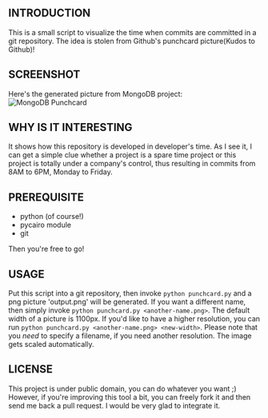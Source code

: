 INTRODUCTION
------------

This is a small script to visualize the time when commits are committed in a
git repository. The idea is stolen from Github's punchcard picture(Kudos to
Github)!

SCREENSHOT
----------

Here's the generated picture from MongoDB project:
![MongoDB Punchcard](https://github.com/guanqun/git-punchcard-plot/raw/master/mongodb-output.png)

WHY IS IT INTERESTING
---------------------

It shows how this repository is developed in developer's time.  As I see it, I
can get a simple clue whether a project is a spare time project or this project
is totally under a company's control, thus resulting in commits from 8AM to
6PM, Monday to Friday.

PREREQUISITE
------------

- python (of course!)
- pycairo module
- git

Then you're free to go!

USAGE
-----

Put this script into a git repository, then invoke `python punchcard.py` and a
png picture 'output.png' will be generated.  If you want a different name, then simply
invoke `python punchcard.py <another-name.png>`. The default width of a picture is 1100px.
If you'd like to have a higher resolution, you can run `python punchcard.py <another-name.png> <new-width>`.
Please note that you *need* to specify a filename, if you need another resolution. The image gets scaled
automatically.

LICENSE
-------

This project is under public domain, you can do whatever you want ;)
However, if you're improving this tool a bit, you can freely fork it and then
send me back a pull request. I would be very glad to integrate it.

